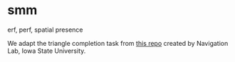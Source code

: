 # smm
erf, perf, spatial presence

We adapt the triangle completion task from [this repo](https://github.com/NavigationLab/virtual-teleporting/tree/master) created by Navigation Lab, Iowa State University.
